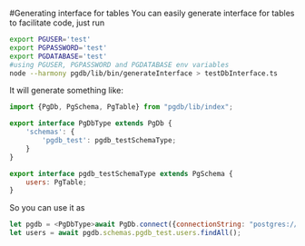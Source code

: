 #Generating interface for tables
You can easily generate interface for tables to facilitate code, just run
```bash
export PGUSER='test'
export PGPASSWORD='test'
export PGDATABASE='test'
#using PGUSER, PGPASSWORD and PGDATABASE env variables
node --harmony pgdb/lib/bin/generateInterface > testDbInterface.ts
```
It will generate something like:
```js 
import {PgDb, PgSchema, PgTable} from "pgdb/lib/index";

export interface PgDbType extends PgDb {
    'schemas': {
        'pgdb_test': pgdb_testSchemaType;
    }
}

export interface pgdb_testSchemaType extends PgSchema {
    users: PgTable;
}
```

So you can use it as 
```js
let pgdb = <PgDbType>await PgDb.connect({connectionString: "postgres://"});
let users = await pgdb.schemas.pgdb_test.users.findAll();
```
